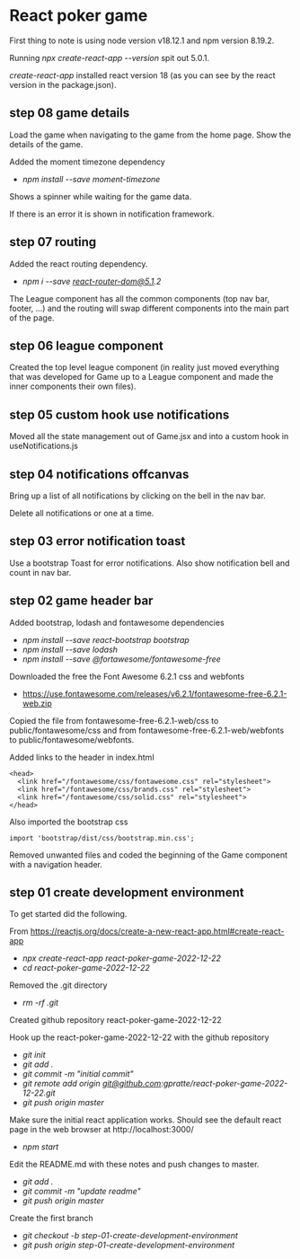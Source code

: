 # React poker game

First thing to note is using node version v18.12.1 and npm version 8.19.2.

Running _npx create-react-app --version_ spit out 5.0.1.

_create-react-app_ installed react version 18 (as you can see by the react version in the package.json).

## step 08 game details
Load the game when navigating to the game from the home page. Show the details of the game.

Added the moment timezone dependency
* _npm install --save moment-timezone_

Shows a spinner while waiting for the game data.

If there is an error it is shown in notification framework.

## step 07 routing
Added the react routing dependency.
* _npm i --save react-router-dom@5.1.2_

The League component has all the common components (top nav bar, footer, ...) and 
the routing will swap different components into the main part of the page.

## step 06 league component
Created the top level league component (in reality just moved everything that was developed for Game 
up to a League component and made the inner components their own files).

## step 05 custom hook use notifications
Moved all the state management out of Game.jsx and into a custom hook in useNotifications.js

## step 04 notifications offcanvas
Bring up a list of all notifications by clicking on the bell in the nav bar.

Delete all notifications or one at a time.

## step 03 error notification toast
Use a bootstrap Toast for error notifications. Also show notification bell and count in nav bar.

## step 02 game header bar
Added bootstrap, lodash and fontawesome dependencies
* _npm install --save react-bootstrap bootstrap_
* _npm install --save lodash_
* _npm install --save @fortawesome/fontawesome-free_

Downloaded the free the Font Awesome 6.2.1 css and webfonts
* https://use.fontawesome.com/releases/v6.2.1/fontawesome-free-6.2.1-web.zip

Copied the file from fontawesome-free-6.2.1-web/css to public/fontawesome/css 
and from fontawesome-free-6.2.1-web/webfonts to public/fontawesome/webfonts.

Added links to the header in index.html

    <head>
      <link href="/fontawesome/css/fontawesome.css" rel="stylesheet">
      <link href="/fontawesome/css/brands.css" rel="stylesheet">
      <link href="/fontawesome/css/solid.css" rel="stylesheet">
    </head>

Also imported the bootstrap css

    import 'bootstrap/dist/css/bootstrap.min.css';

Removed unwanted files and coded the beginning of the Game component with a navigation header.

## step 01 create development environment
To get started did the following.

From https://reactjs.org/docs/create-a-new-react-app.html#create-react-app
* _npx create-react-app react-poker-game-2022-12-22_
* _cd react-poker-game-2022-12-22_

Removed the .git directory
* _rm -rf .git_

Created github repository react-poker-game-2022-12-22

Hook up the react-poker-game-2022-12-22 with the github repository
* _git init_
* _git add ._
* _git commit -m "initial commit"_
* _git remote add origin git@github.com:gpratte/react-poker-game-2022-12-22.git_
* _git push origin master_

Make sure the initial react application works. Should see the default react page in the web browser at http://localhost:3000/
* _npm start_


Edit the README.md with these notes and push changes to master.
* _git add ._
* _git commit -m "update readme"_
* _git push origin master_


Create the first branch
* _git checkout -b step-01-create-development-environment_
* _git push origin step-01-create-development-environment_


